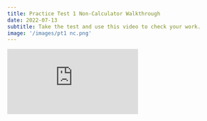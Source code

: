 ```yaml
---
title: Practice Test 1 Non-Calculator Walkthrough
date: 2022-07-13
subtitle: Take the test and use this video to check your work.
image: '/images/pt1 nc.png'
---
```


<p><iframe src="https://www.youtube.com/embed/X40RvCSqADA" loading="lazy" frameborder="0" allowfullscreen></iframe></p>

